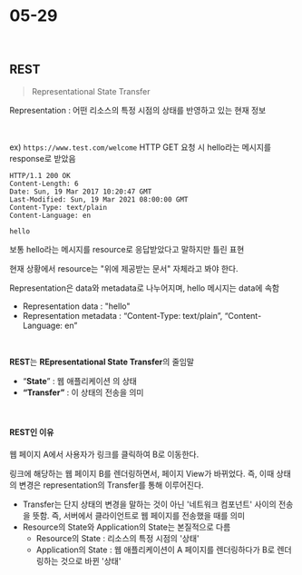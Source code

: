 # 05-29

<br>

## REST

> Representational State Transfer

Representation : 어떤 리소스의 특정 시점의 상태를 반영하고 있는 현재 정보

<br>

ex) `https://www.test.com/welcome` HTTP GET 요청 시 hello라는 메시지를 response로 받았음

```
HTTP/1.1 200 OK
Content-Length: 6
Date: Sun, 19 Mar 2017 10:20:47 GMT
Last-Modified: Sun, 19 Mar 2021 08:00:00 GMT
Content-Type: text/plain
Content-Language: en

hello
```

보통 hello라는 메시지를 resource로 응답받았다고 말하지만 틀린 표현

현재 상황에서 resource는 "위에 제공받는 문서" 자체라고 봐야 한다.

Representation은 data와 metadata로 나누어지며, hello 메시지는 data에 속함

- Representation data : "hello"
- Representation metadata :  “Content-Type: text/plain”, “Content-Language: en”

<br>

**REST**는 **REpresentational State Transfer**의 줄임말

- “**State**” : 웹 애플리케이션 의 상태
- **“Transfer”** : 이 상태의 전송을 의미

<br>

#### REST인 이유

웹 페이지 A에서 사용자가 링크를 클릭하여 B로 이동한다.

링크에 해당하는 웹 페이지 B를 렌더링하면서, 페이지 View가 바뀌었다. 즉, 이때 상태의 변경은 representation의 Transfer를 통해 이루어진다.

- Transfer는 단지 상태의 변경을 말하는 것이 아닌 '네트워크 컴포넌트' 사이의 전송을 뜻함. 즉, 서버에서 클라이언트로 웹 페이지를 전송했을 때를 의미
- Resource의 State와 Application의 State는 본질적으로 다름
  - Resource의 State : 리소스의 특정 시점의 '상태'
  - Application의 State : 웹 애플리케이션이 A 페이지를 렌더링하다가 B로 렌더링하는 것으로 바뀐 '상태'

